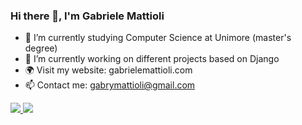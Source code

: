 ### Hi there 👋, I'm Gabriele Mattioli

- 🌱 I’m currently studying Computer Science at Unimore (master's degree) 
- 🔭 I’m currently working on different projects based on Django
- 🌍 Visit my website: gabrielemattioli.com
- 📫 Contact me: gabrymattioli@gmail.com

<div>
<a href="https://github.com/anuraghazra/github-readme-stats">
    <img src="https://github-readme-stats.vercel.app/api?username=mattiolato98&count_private=true&show_icons=true&theme=dracula&border_radius=15&include_all_commits=True&hide_border=true" />
</a>
<a href="https://github.com/anuraghazra/github-readme-stats">
    <img src="https://github-readme-stats.vercel.app/api/top-langs/?username=mattiolato98&theme=dracula&border_radius=15&hide_border=true&layout=compact" />
</a>
</div>

<!--
**mattiolato98/mattiolato98** is a ✨ _special_ ✨ repository because its `README.md` (this file) appears on your GitHub profile.

Here are some ideas to get you started:

- 🔭 I’m currently working on ...
- 🌱 I’m currently learning ...
- 👯 I’m looking to collaborate on ...
- 🤔 I’m looking for help with ...
- 💬 Ask me about ...
- 📫 How to reach me: ...
- 😄 Pronouns: ...
- ⚡ Fun fact: ...
-->
